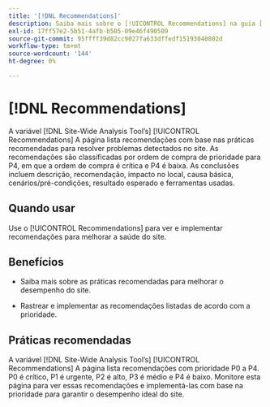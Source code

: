 ```yaml
---
title: '[!DNL Recommendations]'
description: Saiba mais sobre o [!UICONTROL Recommendations] na guia [!DNL Site-Wide Analysis Tool], quando usá-lo, seus benefícios e práticas recomendadas.
exl-id: 17ff57e2-5b51-4afb-b505-09e46f490509
source-git-commit: 95ffff39d82cc9027fa633dffedf15193040802d
workflow-type: tm+mt
source-wordcount: '144'
ht-degree: 0%

---
```


# [!DNL Recommendations]

A variável [!DNL Site-Wide Analysis Tool’s] [!UICONTROL Recommendations] A página lista recomendações com base nas práticas recomendadas para resolver problemas detectados no site. As recomendações são classificadas por ordem de compra de prioridade para P4, em que a ordem de compra é crítica e P4 é baixa. As conclusões incluem descrição, recomendação, impacto no local, causa básica, cenários/pré-condições, resultado esperado e ferramentas usadas.

## Quando usar

Use o [!UICONTROL Recommendations] para ver e implementar recomendações para melhorar a saúde do site.

## Benefícios

* Saiba mais sobre as práticas recomendadas para melhorar o desempenho do site.

* Rastrear e implementar as recomendações listadas de acordo com a prioridade.

## Práticas recomendadas

A variável [!DNL Site-Wide Analysis Tool’s] [!UICONTROL Recommendations] A página lista recomendações com prioridade P0 a P4. P0 é crítico, P1 é urgente, P2 é alto, P3 é médio e P4 é baixo. Monitore esta página para ver essas recomendações e implementá-las com base na prioridade para garantir o desempenho ideal do site.
